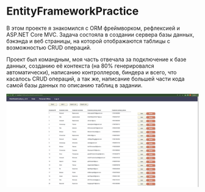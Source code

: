 # EntityFrameworkPractice
В этом проекте я знакомился с ORM фреймворком, рефлексией и ASP.NET Core MVC.
Задача состояла в создании сервера базы данных, бэкэнда и веб страницы, на которой отображаются таблицы с возможностью CRUD операций.

Проект был командным, моя часть отвечала за подключение к базе данных, созданию её контекста (на 80% генерировался автоматически), написанию контроллеров, биндера и всего, что касалось CRUD операций, а так же, написание большей части кода самой базы данных по описанию таблиц в задании.

<img src="img/CRUD.png"  width="1000">